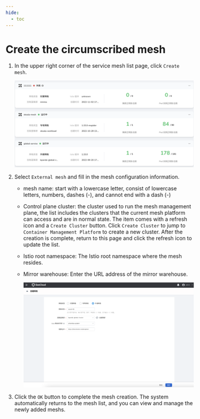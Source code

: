 ```yaml
---
hide:
  - toc
---
```


# Create the circumscribed mesh

1. In the upper right corner of the service mesh list page, click `Create mesh`.

    ![Create Mesh](../../images/servicemesh01.png)

2. Select `External mesh` and fill in the mesh configuration information.

    - mesh name: start with a lowercase letter, consist of lowercase letters, numbers, dashes (-), and cannot end with a dash (-)
    - Control plane cluster: the cluster used to run the mesh management plane, the list includes the clusters that the current mesh platform can access and are in normal state.
      The item comes with a refresh icon and a `Create Cluster` button. Click `Create Cluster` to jump to `Container Management Platform` to create a new cluster. After the creation is complete, return to this page and click the refresh icon to update the list.
    - Istio root namespace: The Istio root namespace where the mesh resides.
    - Mirror warehouse: Enter the URL address of the mirror warehouse.
  
        ![Basic Configuration](../../images/integrate-mesh.png)

3. Click the `OK` button to complete the mesh creation. The system automatically returns to the mesh list, and you can view and manage the newly added meshs.